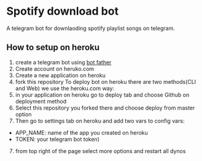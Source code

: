 # Spotify download bot
A telegram bot for downlaoding spotify playlist songs on telegram.

## How to setup on heroku
1. create a telegram bot using [bot father](https://core.telegram.org/bots#3-how-do-i-create-a-bot)
1. Create account on heruko.com
2. Create a new application on heroku
3. fork this repository
To deploy bot on heroku there are two methods(CLI and Web) we use the heroku.com way:
4. in your application on heroku go to deploy tab and choose Github on deployment method
5. Select this repository you forked there and choose deploy from master option
6. Then go to settings tab on heroku and add two vars to config vars:
- APP_NAME: name of the app you created on heroku
- TOKEN: your telegram bot token)
7. from top right of the page select more options and restart all dynos
